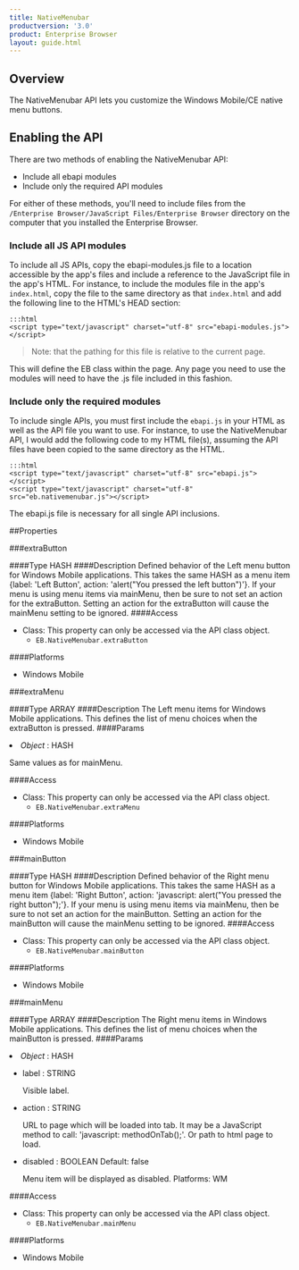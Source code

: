 ```yaml
---
title: NativeMenubar
productversion: '3.0'
product: Enterprise Browser
layout: guide.html
---
```



## Overview
The NativeMenubar API lets you customize the Windows Mobile/CE native menu buttons.
## Enabling the API
There are two methods of enabling the NativeMenubar API:

* Include all ebapi modules
* Include only the required API modules

For either of these methods, you'll need to include files from the `/Enterprise Browser/JavaScript Files/Enterprise Browser` directory on the computer that you installed the Enterprise Browser.

### Include all JS API modules
To include all JS APIs, copy the ebapi-modules.js file to a location accessible by the app's files and include a reference to the JavaScript file in the app's HTML. For instance, to include the modules file in the app's `index.html`, copy the file to the same directory as that `index.html` and add the following line to the HTML's HEAD section:

    :::html
    <script type="text/javascript" charset="utf-8" src="ebapi-modules.js"></script>

> Note: that the pathing for this file is relative to the current page.

This will define the EB class within the page. Any page you need to use the modules will need to have the .js file included in this fashion.

### Include only the required modules
To include single APIs, you must first include the `ebapi.js` in your HTML as well as the API file you want to use. For instance, to use the NativeMenubar API, I would add the following code to my HTML file(s), assuming the API files have been copied to the same directory as the HTML.

    :::html
    <script type="text/javascript" charset="utf-8" src="ebapi.js"></script>
    <script type="text/javascript" charset="utf-8" src="eb.nativemenubar.js"></script>

The ebapi.js file is necessary for all single API inclusions.
        


##Properties



###extraButton

####Type
<span class='text-info'>HASH</span> 
####Description
Defined behavior of the Left menu button for Windows Mobile applications. This takes the same HASH as a menu item {label: 'Left Button', action: 'alert("You pressed the left button")'}. If your menu is using menu items via mainMenu, then be sure to not set an action for the extraButton. Setting an action for the extraButton will cause the mainMenu setting to be ignored. 
####Access


* Class: This property can only be accessed via the API class object.
	* <code>EB.NativeMenubar.extraButton</code>



####Platforms

* Windows Mobile

###extraMenu

####Type
<span class='text-info'>ARRAY</span> 
####Description
The Left menu items for Windows Mobile applications. This defines the list of menu choices when the extraButton is pressed.
####Params
<li><i>Object</i> : <span class='text-info'>HASH</span><p>Same values as for mainMenu. </p></li>
####Access


* Class: This property can only be accessed via the API class object.
	* <code>EB.NativeMenubar.extraMenu</code>



####Platforms

* Windows Mobile

###mainButton

####Type
<span class='text-info'>HASH</span> 
####Description
Defined behavior of the Right menu button for Windows Mobile applications. This takes the same HASH as a menu item {label: 'Right Button', action: 'javascript: alert("You pressed the right button");'}. If your menu is using menu items via mainMenu, then be sure to not set an action for the mainButton. Setting an action for the mainButton will cause the mainMenu setting to be ignored.
####Access


* Class: This property can only be accessed via the API class object.
	* <code>EB.NativeMenubar.mainButton</code>



####Platforms

* Windows Mobile

###mainMenu

####Type
<span class='text-info'>ARRAY</span> 
####Description
The Right menu items in Windows Mobile applications. This defines the list of menu choices when the mainButton is pressed.
####Params
<li><i>Object</i> : <span class='text-info'>HASH</span><p> </p></li><ul><li>label : <span class='text-info'>STRING</span><p>Visible label. </p></li><li>action : <span class='text-info'>STRING</span><p>URL to page which will be loaded into tab. It may be a JavaScript method to call: 'javascript: methodOnTab();'. Or path to html page to load. </p></li><li>disabled : <span class='text-info'>BOOLEAN</span><span class='label '> Default: false</span><p>Menu item will be displayed as disabled. Platforms:
WM </p></li></ul>
####Access


* Class: This property can only be accessed via the API class object.
	* <code>EB.NativeMenubar.mainMenu</code>



####Platforms

* Windows Mobile

